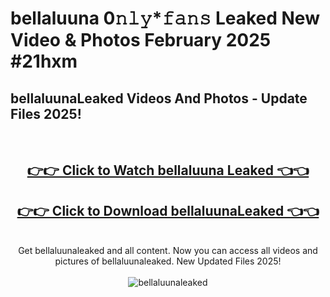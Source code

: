 # bellaluuna 0𝚗𝚕𝚢*𝚏𝚊𝚗𝚜 Leaked New Video & Photos February 2025 #21hxm

<h2>bellaluunaLeaked Videos And Photos - Update Files 2025!</h2>
<br>
<div align="center">
<h2><a href="https://mediaupload.pro?title=bellaluuna&ref=11F" rel="nofollow">👉👉 Click to Watch bellaluuna Leaked 👈👈</a></h2>
<h2><a href="https://mediaupload.pro?title=bellaluuna&ref=11F" rel="nofollow">👉👉 Click to Download bellaluunaLeaked 👈👈</a></h2>
<br>
Get bellaluunaleaked and all content. Now you can access all videos and pictures of bellaluunaleaked. New Updated Files 2025!
<br>
<br>
<a href="https://mediaupload.pro?title=bellaluuna&ref=11F" rel="nofollow" data-target="animated-image.originalLink"><img src="https://i.ibb.co/Gkj2r4b/banner.png" alt="bellaluunaleaked" style="max-width: 100%; display: inline-block;" data-target="animated-image.originalImage"></a>
</div>
<br>

